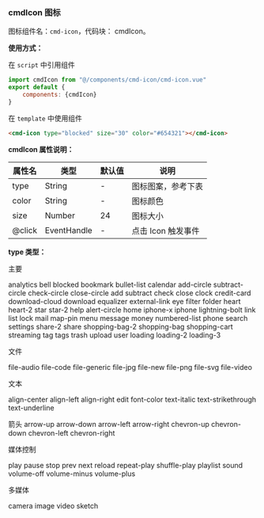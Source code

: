 ### cmdIcon 图标

图标组件名：``cmd-icon``，代码块： cmdIcon。

**使用方式：**

在 ``script`` 中引用组件 

```javascript
import cmdIcon from "@/components/cmd-icon/cmd-icon.vue"
export default {
    components: {cmdIcon}
}
```

在 ``template`` 中使用组件

```html
<cmd-icon type="blocked" size="30" color="#654321"></cmd-icon>
```

**cmdIcon 属性说明：**

|属性名		|类型|默认值	|说明|
|---|----|---|---|
|type	|String	|-|图标图案，参考下表|
|color	|String	|-|图标颜色	|
|size	|Number	|24|图标大小|
|@click	|EventHandle|-|点击 Icon 触发事件|

**type 类型：**

主要

analytics  <cmd-icon type="blocked" size="30" color="#654321"></cmd-icon>
bell  <cmd-icon type="bell" size="30" color="#654321"></cmd-icon>
blocked  <cmd-icon type="blocked" size="30" color="#654321"></cmd-icon>
bookmark  <cmd-icon type="bookmark" size="30" color="#654321"></cmd-icon>
bullet-list  <cmd-icon type="bullet-list" size="30" color="#654321"></cmd-icon>
calendar  <cmd-icon type="calendar" size="30" color="#654321"></cmd-icon>
add-circle  <cmd-icon type="add-circle" size="30" color="#654321"></cmd-icon>
subtract-circle  <cmd-icon type="subtract-circle" size="30" color="#654321"></cmd-icon>
check-circle  <cmd-icon type="check-circle" size="30" color="#654321"></cmd-icon>
close-circle  <cmd-icon type="close-circle" size="30" color="#654321"></cmd-icon>
add  <cmd-icon type="add" size="30" color="#654321"></cmd-icon>
subtract  <cmd-icon type="subtract" size="30" color="#654321"></cmd-icon>
check  <cmd-icon type="check" size="30" color="#654321"></cmd-icon>
close  <cmd-icon type="close" size="30" color="#654321"></cmd-icon>
clock  <cmd-icon type="clock" size="30" color="#654321"></cmd-icon>
credit-card  <cmd-icon type="credit-card" size="30" color="#654321"></cmd-icon>
download-cloud  <cmd-icon type="download-cloud" size="30" color="#654321"></cmd-icon>
download  <cmd-icon type="download" size="30" color="#654321"></cmd-icon>
equalizer  <cmd-icon type="equalizer" size="30" color="#654321"></cmd-icon>
external-link  <cmd-icon type="external-link" size="30" color="#654321"></cmd-icon>
eye  <cmd-icon type="eye" size="30" color="#654321"></cmd-icon>
filter  <cmd-icon type="filter" size="30" color="#654321"></cmd-icon>
folder  <cmd-icon type="folder" size="30" color="#654321"></cmd-icon>
heart  <cmd-icon type="heart" size="30" color="#654321"></cmd-icon>
heart-2  <cmd-icon type="heart-2" size="30" color="#654321"></cmd-icon>
star  <cmd-icon type="star" size="30" color="#654321"></cmd-icon>
star-2  <cmd-icon type="star-2" size="30" color="#654321"></cmd-icon>
help  <cmd-icon type="help" size="30" color="#654321"></cmd-icon>
alert-circle  <cmd-icon type="alert-circle" size="30" color="#654321"></cmd-icon>
home  <cmd-icon type="home" size="30" color="#654321"></cmd-icon>
iphone-x  <cmd-icon type="iphone-x" size="30" color="#654321"></cmd-icon>
iphone  <cmd-icon type="iphone" size="30" color="#654321"></cmd-icon>
lightning-bolt  <cmd-icon type="lightning-bolt" size="30" color="#654321"></cmd-icon>
link  <cmd-icon type="link" size="30" color="#654321"></cmd-icon>
list  <cmd-icon type="list" size="30" color="#654321"></cmd-icon>
lock  <cmd-icon type="lock" size="30" color="#654321"></cmd-icon>
mail  <cmd-icon type="mail" size="30" color="#654321"></cmd-icon>
map-pin  <cmd-icon type="map-pin" size="30" color="#654321"></cmd-icon>
menu  <cmd-icon type="menu" size="30" color="#654321"></cmd-icon>
message  <cmd-icon type="message" size="30" color="#654321"></cmd-icon>
money  <cmd-icon type="money" size="30" color="#654321"></cmd-icon>
numbered-list  <cmd-icon type="numbered-list" size="30" color="#654321"></cmd-icon>
phone  <cmd-icon type="phone" size="30" color="#654321"></cmd-icon>
search  <cmd-icon type="search" size="30" color="#654321"></cmd-icon>
settings  <cmd-icon type="settings" size="30" color="#654321"></cmd-icon>
share-2  <cmd-icon type="share-2" size="30" color="#654321"></cmd-icon>
share  <cmd-icon type="share" size="30" color="#654321"></cmd-icon>
shopping-bag-2  <cmd-icon type="shopping-bag-2" size="30" color="#654321"></cmd-icon>
shopping-bag  <cmd-icon type="shopping-bag" size="30" color="#654321"></cmd-icon>
shopping-cart  <cmd-icon type="shopping-cart" size="30" color="#654321"></cmd-icon>
streaming  <cmd-icon type="streaming" size="30" color="#654321"></cmd-icon>
tag  <cmd-icon type="tag" size="30" color="#654321"></cmd-icon>
tags  <cmd-icon type="tags" size="30" color="#654321"></cmd-icon>
trash  <cmd-icon type="trash" size="30" color="#654321"></cmd-icon>
upload  <cmd-icon type="upload" size="30" color="#654321"></cmd-icon>
user  <cmd-icon type="user" size="30" color="#654321"></cmd-icon>
loading  <cmd-icon type="loading" size="30" color="#654321"></cmd-icon>
loading-2  <cmd-icon type="loading-2" size="30" color="#654321"></cmd-icon>
loading-3  <cmd-icon type="loading-3" size="30" color="#654321"></cmd-icon>

文件

file-audio  <cmd-icon type="file-audio" size="30" color="#654321"></cmd-icon>
file-code  <cmd-icon type="file-code" size="30" color="#654321"></cmd-icon>
file-generic  <cmd-icon type="file-generic" size="30" color="#654321"></cmd-icon>
file-jpg  <cmd-icon type="file-jpg" size="30" color="#654321"></cmd-icon>
file-new  <cmd-icon type="file-new" size="30" color="#654321"></cmd-icon>
file-png  <cmd-icon type="file-png" size="30" color="#654321"></cmd-icon>
file-svg  <cmd-icon type="file-svg" size="30" color="#654321"></cmd-icon>
file-video  <cmd-icon type="file-video" size="30" color="#654321"></cmd-icon>

文本

align-center  <cmd-icon type="align-center" size="30" color="#654321"></cmd-icon>
align-left  <cmd-icon type="align-left" size="30" color="#654321"></cmd-icon>
align-right  <cmd-icon type="align-right" size="30" color="#654321"></cmd-icon>
edit  <cmd-icon type="edit" size="30" color="#654321"></cmd-icon>
font-color  <cmd-icon type="font-color" size="30" color="#654321"></cmd-icon>
text-italic  <cmd-icon type="text-italic" size="30" color="#654321"></cmd-icon>
text-strikethrough  <cmd-icon type="text-strikethrough" size="30" color="#654321"></cmd-icon>
text-underline  <cmd-icon type="text-underline" size="30" color="#654321"></cmd-icon>

箭头
arrow-up  <cmd-icon type="arrow-up" size="30" color="#654321"></cmd-icon>
arrow-down  <cmd-icon type="arrow-down" size="30" color="#654321"></cmd-icon>
arrow-left  <cmd-icon type="arrow-left" size="30" color="#654321"></cmd-icon>
arrow-right  <cmd-icon type="arrow-right" size="30" color="#654321"></cmd-icon>
chevron-up  <cmd-icon type="chevron-up" size="30" color="#654321"></cmd-icon>
chevron-down  <cmd-icon type="chevron-down" size="30" color="#654321"></cmd-icon>
chevron-left  <cmd-icon type="chevron-left" size="30" color="#654321"></cmd-icon>
chevron-right  <cmd-icon type="chevron-right" size="30" color="#654321"></cmd-icon>

媒体控制

play  <cmd-icon type="play" size="30" color="#654321"></cmd-icon>
pause  <cmd-icon type="pause" size="30" color="#654321"></cmd-icon>
stop  <cmd-icon type="stop" size="30" color="#654321"></cmd-icon>
prev  <cmd-icon type="prev" size="30" color="#654321"></cmd-icon>
next  <cmd-icon type="next" size="30" color="#654321"></cmd-icon>
reload  <cmd-icon type="reload" size="30" color="#654321"></cmd-icon>
repeat-play  <cmd-icon type="repeat-play" size="30" color="#654321"></cmd-icon>
shuffle-play  <cmd-icon type="shuffle-play" size="30" color="#654321"></cmd-icon>
playlist  <cmd-icon type="playlist" size="30" color="#654321"></cmd-icon>
sound  <cmd-icon type="sound" size="30" color="#654321"></cmd-icon>
volume-off  <cmd-icon type="volume-off" size="30" color="#654321"></cmd-icon>
volume-minus  <cmd-icon type="volume-minus" size="30" color="#654321"></cmd-icon>
volume-plus  <cmd-icon type="volume-plus" size="30" color="#654321"></cmd-icon>

多媒体

camera  <cmd-icon type="camera" size="30" color="#654321"></cmd-icon>
image  <cmd-icon type="image" size="30" color="#654321"></cmd-icon>
video  <cmd-icon type="video" size="30" color="#654321"></cmd-icon>
sketch  <cmd-icon type="sketch" size="30" color="#654321"></cmd-icon>

